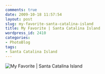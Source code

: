 ```yaml
---
comments: true
date: 2009-10-18 11:57:54
layout: post
slug: my-favorite-santa-catalina-island
title: My Favorite | Santa Catalina Island
wordpress_id: 2410
categories:
- PhotoBlog
tags:
- Santa Catalina Island
---
```


![My Favorite | Santa Catalina Island](http://ryanfitzer.com/main/wp-content/uploads/2009/10/catalina-island-32.jpg)
